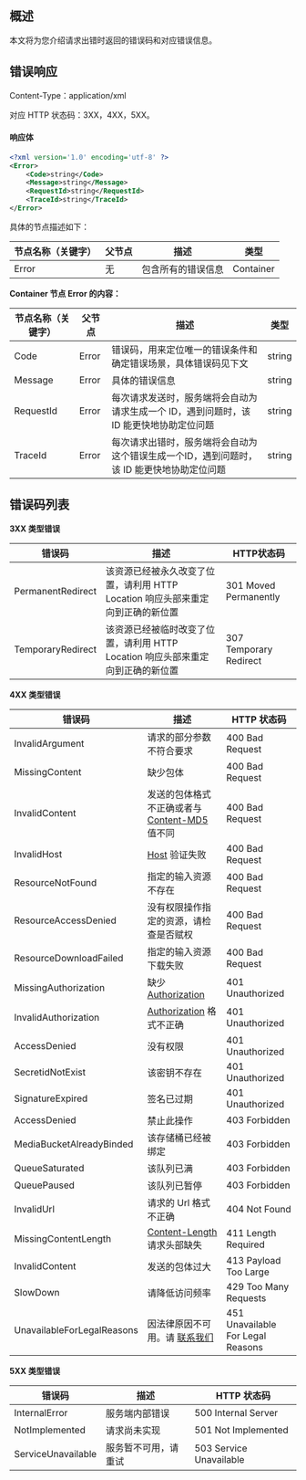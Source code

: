 ## 概述

本文将为您介绍请求出错时返回的错误码和对应错误信息。

## 错误响应

Content-Type：application/xml

对应 HTTP 状态码：3XX，4XX，5XX。

#### 响应体

```xml
<?xml version='1.0' encoding='utf-8' ?>
<Error>
	<Code>string</Code>
	<Message>string</Message>
	<RequestId>string</RequestId>
	<TraceId>string</TraceId>
</Error>
```

具体的节点描述如下：

| 节点名称（关键字） | 父节点 | 描述               | 类型      |
| ------------------ | ------ | ------------------ | --------- |
| Error              | 无     | 包含所有的错误信息 | Container |

**Container 节点 Error 的内容：**

| 节点名称（关键字） | 父节点 | 描述                                                         | 类型   |
| ------------------ | ------ | ------------------------------------------------------------ | ------ |
| Code               | Error  | 错误码，用来定位唯一的错误条件和确定错误场景，具体错误码见下文 | string |
| Message            | Error  | 具体的错误信息                                               | string |
| RequestId          | Error  | 每次请求发送时，服务端将会自动为请求生成一个 ID，遇到问题时，该 ID 能更快地协助定位问题 | string |
| TraceId            | Error  | 每次请求出错时，服务端将会自动为这个错误生成一个ID，遇到问题时，该 ID 能更快地协助定位问题 | string |

## 错误码列表

**3XX 类型错误**

| 错误码            | 描述                                                         | HTTP状态码             |
| ----------------- | ------------------------------------------------------------ | ---------------------- |
| PermanentRedirect | 该资源已经被永久改变了位置，请利用 HTTP Location 响应头部来重定向到正确的新位置 | 301 Moved Permanently  |
| TemporaryRedirect | 该资源已经被临时改变了位置，请利用 HTTP Location 响应头部来重定向到正确的新位置 | 307 Temporary Redirect |

**4XX 类型错误**

| 错误码                     | 描述                                        | HTTP 状态码                       |
| -------------------------- | ------------------------------------------- | --------------------------------- |
| InvalidArgument            | 请求的部分参数不符合要求                    | 400 Bad Request                   |
| MissingContent             | 缺少包体                                    | 400 Bad Request                   |
| InvalidContent             | 发送的包体格式不正确或者与 [Content-MD5](https://cloud.tencent.com/document/product/460/42865) 值不同 | 400 Bad Request                   |
| InvalidHost                | [Host](https://cloud.tencent.com/document/product/460/42865) 验证失败                               | 400 Bad Request                   |
| ResourceNotFound           | 指定的输入资源不存在                        | 400 Bad Request                   |
| ResourceAccessDenied       | 没有权限操作指定的资源，请检查是否赋权      | 400 Bad Request                   |
| ResourceDownloadFailed     | 指定的输入资源下载失败                      | 400 Bad Request                   |
| MissingAuthorization       | 缺少 [Authorization](https://cloud.tencent.com/document/product/460/42865)                          | 401 Unauthorized                  |
| InvalidAuthorization       | [Authorization](https://cloud.tencent.com/document/product/460/42865) 格式不正确                    | 401 Unauthorized                  |
| AccessDenied               | 没有权限                                    | 401 Unauthorized                  |
| SecretidNotExist           | 该密钥不存在                                | 401 Unauthorized                  |
| SignatureExpired           | 签名已过期                                  | 401 Unauthorized                  |
| AccessDenied               | 禁止此操作                                  | 403 Forbidden                     |
| MediaBucketAlreadyBinded   | 该存储桶已经被绑定                          | 403 Forbidden                     |
| QueueSaturated             | 该队列已满                                  | 403 Forbidden                     |
| QueuePaused                | 该队列已暂停                                | 403 Forbidden                     |
| InvalidUrl                 | 请求的 Url 格式不正确                       | 404 Not Found                     |
| MissingContentLength       | [Content-Length](https://cloud.tencent.com/document/product/460/42865) 请求头部缺失                 | 411 Length Required               |
| InvalidContent             | 发送的包体过大                              | 413 Payload Too Large             |
| SlowDown                   | 请降低访问频率                              | 429 Too Many Requests             |
| UnavailableForLegalReasons | 因法律原因不可用。请 [联系我们](https://cloud.tencent.com/document/product/436/37708)                            | 451 Unavailable For Legal Reasons |

**5XX 类型错误**

| 错误码             | 描述                 | HTTP 状态码             |
| ------------------ | -------------------- | ----------------------- |
| InternalError     | 服务端内部错误       | 500 Internal Server     |
| NotImplemented     | 请求尚未实现         | 501 Not Implemented     |
| ServiceUnavailable | 服务暂不可用，请重试 | 503 Service Unavailable |
